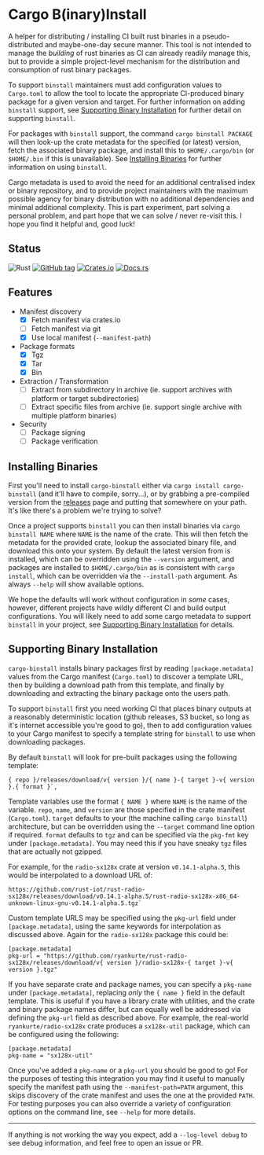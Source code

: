 # Cargo B(inary)Install

A helper for distributing / installing CI built rust binaries in a pseudo-distributed and maybe-one-day secure manner.
This tool is not intended to manage the _building_ of rust binaries as CI can already readily manage this, but to provide a simple project-level mechanism for the distribution and consumption of rust binary packages.

To support `binstall` maintainers must add configuration values to `Cargo.toml` to allow the tool to locate the appropriate CI-produced binary package for a given version and target. For further information on adding `binstall` support, see [Supporting Binary Installation](#Supporting-Binary-Installation) for further detail on supporting `binstall`.

For packages with `binstall` support, the command `cargo binstall PACKAGE` will then look-up the crate metadata for the specified (or latest) version, fetch the associated binary package, and install this to `$HOME/.cargo/bin` (or `$HOME/.bin` if this is unavailable). See [Installing Binaries](#Installing-Binaries) for further information on using `binstall`.

Cargo metadata is used to avoid the need for an additional centralised index or binary repository, and to provide project maintainers with the maximum possible agency for binary distribution with no additional dependencies and minimal additional complexity. This is part experiment, part solving a personal problem, and part hope that we can solve / never re-visit this. I hope you find it helpful and, good luck!

## Status

![Rust](https://github.com/ryankurte/cargo-binstall/workflows/Rust/badge.svg)
[![GitHub tag](https://img.shields.io/github/tag/ryankurte/cargo-binstall.svg)](https://github.com/ryankurte/cargo-binstall)
[![Crates.io](https://img.shields.io/crates/v/cargo-binstall.svg)](https://crates.io/crates/cargo-binstall)
[![Docs.rs](https://docs.rs/cargo-binstall/badge.svg)](https://docs.rs/cargo-binstall)

## Features

- Manifest discovery
  - [x] Fetch manifest via crates.io
  - [ ] Fetch manifest via git
  - [x] Use local manifest (`--manifest-path`)
- Package formats
  - [x] Tgz
  - [x] Tar
  - [x] Bin
- Extraction / Transformation
  - [ ] Extract from subdirectory in archive (ie. support archives with platform or target subdirectories)
  - [ ] Extract specific files from archive (ie. support single archive with multiple platform binaries)
- Security
  - [ ] Package signing
  - [ ] Package verification

## Installing Binaries

First you'll need to install `cargo-binstall` either via `cargo install cargo-binstall` (and it'll have to compile, sorry...), or by grabbing a pre-compiled version from the [releases](https://github.com/ryankurte/cargo-binstall/releases) page and putting that somewhere on your path. It's like there's a problem we're trying to solve?

Once a project supports `binstall` you can then install binaries via `cargo binstall NAME` where `NAME` is the name of the crate. This will then fetch the metadata for the provided crate, lookup the associated binary file, and download this onto your system. 
By default the latest version from is installed, which can be overridden using the `--version` argument, and packages are installed to `$HOME/.cargo/bin` as is consistent with `cargo install`, which can be overridden via the `--install-path` argument. As always `--help` will show available options.

We hope the defaults will work without configuration in _some_ cases, however, different projects have wildly different CI and build output configurations. You will likely need to add some cargo metadata to support `binstall` in your project, see [Supporting Binary Installation](#Supporting-Binary-Installation) for details.


## Supporting Binary Installation

`cargo-binstall` installs binary packages first by reading `[package.metadata]` values from the Cargo manifest (`Cargo.toml`) to discover a template URL, then by building a download path from this template, and finally by downloading and extracting the binary package onto the users path.

To support `binstall` first you need working CI that places binary outputs at a reasonably deterministic location (github releases, S3 bucket, so long as it's internet accessible you're good to go), then to add configuration values to your Cargo manifest to specify a template string for `binstall` to use when downloading packages.

By default `binstall` will look for pre-built packages using the following template:
```
{ repo }/releases/download/v{ version }/{ name }-{ target }-v{ version }.{ format }`, 
```

Template variables use the format `{ NAME }` where `NAME` is the name of the variable.
`repo`, `name`, and `version` are those specified in the crate manifest (`Cargo.toml`).
`target` defaults to your (the machine calling `cargo binstall`) architecture, but can be overridden using the `--target` command line option if required.
`format` defaults to `tgz` and can be specified via the `pkg-fmt` key under `[package.metadata]`. You may need this if you have sneaky `tgz` files that are actually not gzipped.

For example, for the `radio-sx128x` crate at version `v0.14.1-alpha.5`, this would be interpolated to a download URL of:
```
https://github.com/rust-iot/rust-radio-sx128x/releases/download/v0.14.1-alpha.5/rust-radio-sx128x-x86_64-unknown-linux-gnu-v0.14.1-alpha.5.tgz`
```

Custom template URLS may be specified using the `pkg-url` field under `[package.metadata]`, using the same keywords for interpolation as discussed above. Again for the `radio-sx128x` package this could be:

```
[package.metadata]
pkg-url = "https://github.com/ryankurte/rust-radio-sx128x/releases/download/v{ version }/radio-sx128x-{ target }-v{ version }.tgz"
```

If you have separate crate and package names, you can specify a `pkg-name` under `[package.metadata]`, replacing _only_ the `{ name }` field in the default template.
This is useful if you have a library crate with utilities, and the crate and binary package names differ, but can equally well be addressed via defining the `pkg-url` field as described above.
For example, the real-world `ryankurte/radio-sx128x` crate produces a `sx128x-util` package, which can be configured using the following:

```
[package.metadata]
pkg-name = "sx128x-util"
```

Once you've added a `pkg-name` or a `pkg-url` you should be good to go! For the purposes of testing this integration you may find it useful to manually specify the manifest path using the `--manifest-path=PATH` argument, this skips discovery of the crate manifest and uses the one at the provided `PATH`. For testing purposes you can also override a variety of configuration options on the command line, see `--help` for more details.

---

If anything is not working the way you expect, add a `--log-level debug` to see debug information, and feel free to open an issue or PR.
